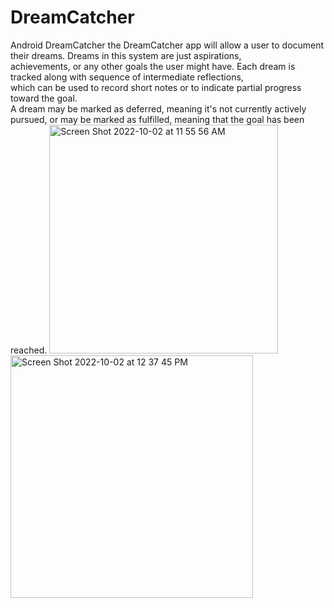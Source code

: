 # DreamCatcher
Android DreamCatcher
the DreamCatcher app will allow a user to document their dreams. Dreams in this system are just aspirations,  
achievements, or any other goals the user might have. Each dream is tracked along with sequence of intermediate reflections,     
which can be used to record short notes or to indicate partial progress toward the goal.  
A dream may be marked as deferred, meaning it's not currently actively pursued, or may be marked as fulfilled,
  meaning that the goal has been reached.
<img width="366" alt="Screen Shot 2022-10-02 at 11 55 56 AM" src="https://user-images.githubusercontent.com/57036320/193465487-a738632b-1695-4357-b1f0-8bdbf3a28b3d.png">
<img width="388" alt="Screen Shot 2022-10-02 at 12 37 45 PM" src="https://user-images.githubusercontent.com/57036320/193465581-4dbd047f-877d-463b-948c-1d0acf52827f.png">
